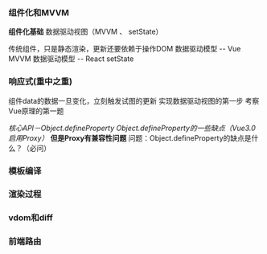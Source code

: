 ### 组件化和MVVM
**组件化基础**
数据驱动视图（MVVM 、 setState）

传统组件，只是静态渲染，更新还要依赖于操作DOM
数据驱动模型 -- Vue MVVM
数据驱动模型 -- React setState

### 响应式(重中之重)
组件data的数据一旦变化，立刻触发试图的更新
实现数据驱动视图的第一步
考察Vue原理的第一题

*核心API－Object.defineProperty*
*Object.defineProperty的一些缺点（Vue3.0启用Proxy）*
**但是Proxy有兼容性问题**
问题：Object.defineProperty的缺点是什么？（必问）

### 模板编译

### 渲染过程

### vdom和diff

### 前端路由
